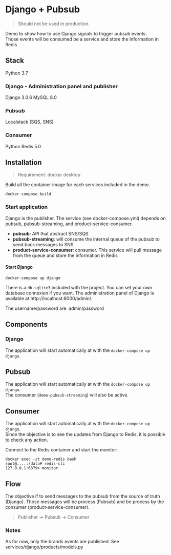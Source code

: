 # Django + Pubsub

> Should not be used in production.

Demo to show how to use Django signals to trigger pubsub events.  
Those events will be consumed be a service and store the information in Redis

## Stack

Python 3.7

### Django  - Administration panel and publisher
Django 3.0.6
MySQL 8.0

### Pubsub
Localstack (SQS, SNS)

### Consumer
Python
Redis 5.0

## Installation

> Requirement: docker desktop

Build all the container image for each services included in the demo.

````shell script
docker-compose build 
````

### Start application

Django is the publisher. The service (see docker-compose.yml) depends on pubsub, pubsub-streaming, and 
product-service-consumer.

- **pubsub**: API that abstract SNS/SQS  
- **pubsub-streaming**: will consume the internal queue of the pubsub to send back messages to SNS
- **product-service-consumer**: consumer. This service will pull message from the queue and store the information in 
Redis


#### Start Django

````shell script
docker-compose up django 
````

There is a `db.sqlite3` included with the project. You can set your own database connexion if you want.
The administration panel of Django is available at http://localhost:8000/admin/.

The username/password are: admin/password

## Components

### Django

The application will start automatically at with the `docker-compose up django`.

## Pubsub

The application will start automatically at with the `docker-compose up django`.  
The consumer (`demo-pubsub-streaming`) will also be active.

## Consumer

The application will start automatically at with the `docker-compose up django`.  
Since the objective is to see the updates from Django to Redis, it is possible to check any action.

Connect to the Redis container and start the monitor:
````shell script
docker exec -it demo-redis bash   
root@....:/data# redis-cli  
127.0.0.1:6379> monitor
````

## Flow

The objective if to send messages to the pubsub from the source of truth (Django). Those messages will be process 
(Pubsub) and be process by the consumer (product-service-consumer).

> Publisher  ->    Pubsub   ->    Consumer

 
### Notes

As for now, only the brands events are published. See services/django/products/models.py


